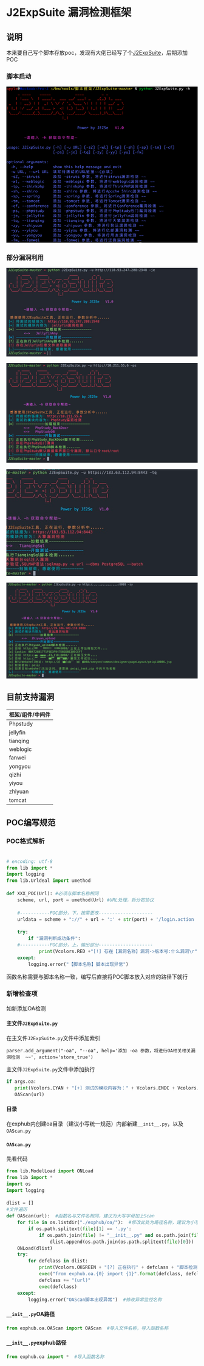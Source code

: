 # J2ExpSuite 漏洞检测框架
## 说明
本来要自己写个脚本存放poc，发现有大佬已经写了个[J2ExpSuite](https://github.com/JE2Se/J2ExpSuite)，后期添加POC



### 脚本启动

![image-20210701155336769](README.assets/image-20210701155336769.png)

### 部分漏洞利用

![image-20210701155222541](README.assets/image-20210701155222541.png)

![image-20210701155234735](README.assets/image-20210701155234735.png)

![image-20210701155245328](README.assets/image-20210701155245328.png)

![image-20210701155255259](README.assets/image-20210701155255259.png)



## 目前支持漏洞

| 框架/组件/中间件 |
|-----------|
| Phpstudy  |
| jellyfin  |
| tianqing  |
| weblogic  |
| fanwei    |
| yongyou   |
| qizhi     |
| yiyou     |
| zhiyuan   |
| tomcat    |





## POC编写规范

### POC格式解析

```python

# encoding: utf-8
from lib import *
import logging
from lib.Urldeal import umethod

def XXX_POC(Url): #必须与脚本名称相同
    scheme, url, port = umethod(Url) #URL处理，拆分初协议
    
    #-----------POC部分，下，按需更改--------------------
    urldata = scheme + "://" + url + ':' + str(port) + '/login.action
    
    try:
        if "漏洞判断成功条件":
    #-----------POC部分，上，输出部分--------------------
            print(Vcolors.RED +"[!] 存在【漏洞名称】漏洞->版本号:什么漏洞\r" + Vcolors.ENDC)
    except:
        logging.error("【脚本名称】脚本出现异常")

```

函数名称需要与脚本名称一致，编写后直接将POC脚本放入对应的路径下就行
### 新增检查项
如新添加OA检测
#### 主文件```J2ExpSuite.py```
在主文件```J2ExpSuite.py```文件中添加索引

```parser.add_argument("-oa", "--oa", help='添加 -oa 参数，将进行OA相关相关漏洞检测  ~~', action='store_true')```

主文件```J2ExpSuite.py```文件中添加执行
 ```python
 if args.oa:
    print(Vcolors.CYAN + "[+] 测试的模块内容为：" + Vcolors.ENDC + Vcolors.RED + "OA相关漏洞检测" + Vcolors.ENDC)
    OAScan(url)
 ```
#### 目录
在exphub内创建oa目录（建议小写统一规范）内部新建```__init__.py```，以及```OAScan.py```

#### ```OAScan.py```

先看代码

```python
from lib.ModelLoad import ONLoad
from lib import *
import os
import logging

dlist = []
#文件遍历
def OAScan(url):  #函数名与文件名相同，建议为大写字母加上Scan
    for file in os.listdir("./exphub/oa/"):  #修改此处为路径名称，建议为小写
        if os.path.splitext(file)[1] == '.py':
            if os.path.join(file) != "__init__.py" and os.path.join(file) != "OAScan.py":     #排除init文件以及主扫描文件OAScan.py文件
                dlist.append(os.path.join(os.path.splitext(file)[0]))
    ONLoad(dlist)
    try:
        for defclass in dlist:
            print(Vcolors.OKGREEN + "[?] 正在执行" + defclass + "脚本检测.......\r" + Vcolors.ENDC)
            exec("from exphub.oa.{0} import {1}".format(defclass, defclass))   #此处修改导入的exphub.路径信息
            defclass += "(url)"
            exec(defclass)
    except:
        logging.error("OAScan脚本出现异常")  #修改异常监控名称
```

#### ```__init__.py```OA路径

```python
from exphub.oa.OAScan import OAScan  #导入文件名称，导入函数名称
```
#### ```__init__.py```exphub路径

```python
from exphub.oa import *  #导入函数名称
```



